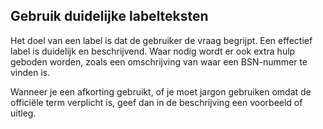 <!-- @license CC0-1.0 -->

## Gebruik duidelijke labelteksten

Het doel van een label is dat de gebruiker de vraag begrijpt. Een effectief label is duidelijk en beschrijvend. Waar nodig wordt er ook extra hulp geboden worden, zoals een omschrijving van waar een BSN-nummer te vinden is.

Wanneer je een afkorting gebruikt, of je moet jargon gebruiken omdat de officiële term verplicht is, geef dan in de beschrijving een voorbeeld of uitleg.
